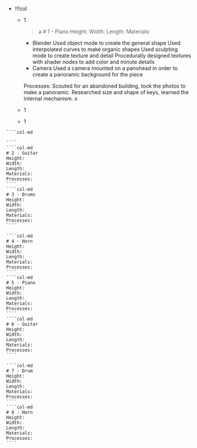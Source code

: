 - !!!col
	- 1
		> a
		> 		# 1 - Piano
		Height: 
		Width: 
		Length: 
		Materials:
		- Blender
		Used object mode to create the general shape
		Used interpolated curves to make organic shapes
		Used sculpting mode to create texture and detail
		Procedurally designed textures with shader nodes to add color and minute details
		- Camera
		Used a camera mounted on a panohead in order to create a panoramic background for the piece
		
		Processes:
		Scouted for an abandoned building, took the photos to make a panoramic.
		Researched size and shape of keys, learned the internal mechanism. s
	- 1
	- 1
`````col
````col-md

````
````col-md
# 2 - Guitar
Height: 
Width: 
Length: 
Materials: 
Processes: 
````
````col-md
# 3 - Drums
Height: 
Width: 
Length: 
Materials: 
Processes: 
````
`````
`````col
````col-md
# 4 - Horn
Height: 
Width: 
Length: 
Materials: 
Processes: 
````
````col-md
# 5 - Piano
Height: 
Width: 
Length: 
Materials: 
Processes: 
````
````col-md
# 6 - Guitar
Height: 
Width: 
Length: 
Materials: 
Processes: 
````
`````
`````col
````col-md
# 7 - Drum
Height: 
Width: 
Length: 
Materials: 
Processes: 
````
````col-md
# 8 - Horn
Height: 
Width: 
Length: 
Materials: 
Processes: 
````
`````
